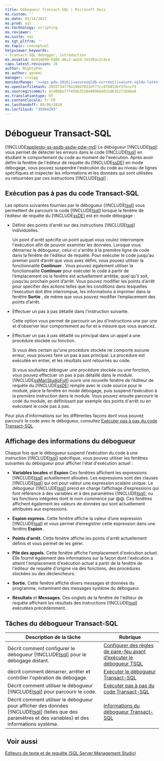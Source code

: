 ```yaml
---
title: Débogueur Transact-SQL | Microsoft Docs
ms.custom: ''
ms.date: 03/14/2017
ms.prod: sql
ms.technology: scripting
ms.reviewer: ''
ms.suite: sql
ms.tgt_pltfrm: ''
ms.topic: conceptual
helpviewer_keywords:
- Transact-SQL debugger, introduction
ms.assetid: 6e914699-0d85-46c2-aa2d-3e339ac2c4ce
caps.latest.revision: 16
author: MightyPen
ms.author: genemi
manager: craigg
monikerRange: '>=aps-pdw-2016||=azuresqldb-current||=azure-sqldw-latest||>=sql-server-2016||=sqlallproducts-allversions||>=sql-server-linux-2017'
ms.openlocfilehash: 2655734f79a198d7033df77cc8fb015bf5fbce79
ms.sourcegitcommit: 4cd008a77f456b35204989bbdd31db352716bbe6
ms.translationtype: HT
ms.contentlocale: fr-FR
ms.lasthandoff: 08/06/2018
ms.locfileid: "39564293"
---
```

# <a name="transact-sql-debugger"></a>Débogueur Transact-SQL
[!INCLUDE[appliesto-ss-asdb-asdw-pdw-md](../../includes/appliesto-ss-asdb-asdw-pdw-md.md)]
  Le débogueur [!INCLUDE[tsql](../../includes/tsql-md.md)] vous permet de détecter les erreurs dans le code [!INCLUDE[tsql](../../includes/tsql-md.md)] en étudiant le comportement du code au moment de l'exécution. Après avoir défini la fenêtre de l'éditeur de requête du [!INCLUDE[ssDE](../../includes/ssde-md.md)] en mode débogage, vous pouvez suspendre l'exécution du code au niveau de lignes spécifiques et inspecter les informations et les données qui sont utilisées ou retournées par ces instructions [!INCLUDE[tsql](../../includes/tsql-md.md)] .  
  
## <a name="stepping-through-transact-sql-code"></a>Exécution pas à pas du code Transact-SQL  
 Les options suivantes fournies par le débogueur [!INCLUDE[tsql](../../includes/tsql-md.md)] vous permettent de parcourir le code [!INCLUDE[tsql](../../includes/tsql-md.md)] lorsque la fenêtre de l’éditeur de requête du [!INCLUDE[ssDE](../../includes/ssde-md.md)] est en mode débogage :  
  
-   Définir des points d'arrêt sur des instructions [!INCLUDE[tsql](../../includes/tsql-md.md)] individuelles.  
  
     Un point d'arrêt spécifie un point auquel vous voulez interrompre l'exécution afin de pouvoir examiner les données. Lorsque vous démarrez le débogueur, celui-ci s'arrête à la première ligne de code dans la fenêtre de l'éditeur de requête. Pour exécuter le code jusqu’au premier point d’arrêt que vous avez défini, vous pouvez utiliser la fonctionnalité **Continuer** . Vous pouvez également utiliser la fonctionnalité **Continuer** pour exécuter le code à partir de l’emplacement où la fenêtre est actuellement arrêtée, quel qu’il soit, jusqu’au prochain point d’arrêt. Vous pouvez modifier les points d’arrêt pour spécifier des actions telles que les conditions dans lesquelles l’exécution doit être interrompue, les informations à imprimer dans la fenêtre **Sortie** , de même que vous pouvez modifier l’emplacement des points d’arrêt.  
  
-   Effectuer un pas à pas détaillé dans l'instruction suivante.  
  
     Cette option vous permet de parcourir un jeu d'instructions une par une et d'observer leur comportement au fur et à mesure que vous avancez.  
  
-   Effectuer un pas à pas détaillé ou principal dans un appel à une procédure stockée ou fonction.  
  
     Si vous êtes certain qu'une procédure stockée ne comporte aucune erreur, vous pouvez faire un pas à pas principal. La procédure est exécutée en entier, et les résultats sont retournés au code.  
  
     Si vous souhaitez déboguer une procédure stockée ou une fonction, vous pouvez effectuer un pas à pas détaillé dans le module. [!INCLUDE[ssManStudioFull](../../includes/ssmanstudiofull-md.md)] ouvre une nouvelle fenêtre de l’éditeur de requête du [!INCLUDE[ssDE](../../includes/ssde-md.md)] remplie avec le code source pour le module, place la fenêtre en mode débogage, puis suspend l’exécution à la première instruction dans le module. Vous pouvez ensuite parcourir le code du module, en définissant par exemple des points d'arrêt ou en exécutant le code pas à pas.  
  
 Pour plus d’informations sur les différentes façons dont vous pouvez parcourir le code avec le débogueur, consultez [Exécuter pas à pas du code Transact-SQL](../../relational-databases/scripting/step-through-transact-sql-code.md).  
  
## <a name="viewing-debugger-information"></a>Affichage des informations du débogueur  
 Chaque fois que le débogueur suspend l'exécution du code à une instruction [!INCLUDE[tsql](../../includes/tsql-md.md)] spécifique, vous pouvez utiliser les fenêtres suivantes du débogueur pour afficher l'état d'exécution actuel :  
  
-   **Variables locales** et **Espion** Ces fenêtres affichent les expressions [!INCLUDE[tsql](../../includes/tsql-md.md)] actuellement allouées. Les expressions sont des clauses [!INCLUDE[tsql](../../includes/tsql-md.md)] qui ont pour valeur une expression scalaire unique. Le débogueur [!INCLUDE[tsql](../../includes/tsql-md.md)] prend en charge l’affichage d’expressions qui font référence à des variables et à des paramètres [!INCLUDE[tsql](../../includes/tsql-md.md)], ou les fonctions intégrées dont le nom commence par @@. Ces fenêtres affichent également les valeurs de données qui sont actuellement attribuées aux expressions.  
  
-   **Espion express.** Cette fenêtre affiche la valeur d’une expression [!INCLUDE[tsql](../../includes/tsql-md.md)] et vous permet d’enregistrer cette expression dans une fenêtre **Espion** .  
  
-   **Points d’arrêt.** Cette fenêtre affiche les points d'arrêt actuellement définis et vous permet de les gérer.  
  
-   **Pile des appels.** Cette fenêtre affiche l'emplacement d'exécution actuel. Elle fournit également des informations sur la façon dont l'exécution a atteint l'emplacement d'exécution actuel à partir de la fenêtre de l'éditeur de requête d'origine via des fonctions, des procédures stockées ou des déclencheurs.  
  
-   **Sortie.** Cette fenêtre affiche divers messages et données du programme, notamment des messages système du débogueur.  
  
-   **Résultats** et **Messages.** Ces onglets de la fenêtre de l'éditeur de requête affichent les résultats des instructions [!INCLUDE[tsql](../../includes/tsql-md.md)] exécutées précédemment.  
  
## <a name="transact-sql-debugger-tasks"></a>Tâches du débogueur Transact-SQL  
  
|Description de la tâche|Rubrique|  
|----------------------|-----------|  
|Décrit comment configurer le débogueur [!INCLUDE[tsql](../../includes/tsql-md.md)] pour le débogage distant.|[Configurer des règles de pare-feu avant d’exécuter le débogueur TSQL](../../relational-databases/scripting/configure-firewall-rules-before-running-the-tsql-debugger.md)|  
|décrit comment démarrer, arrêter et contrôler l'opération de débogage.|[Exécuter le débogueur Transact-SQL](../../relational-databases/scripting/run-the-transact-sql-debugger.md)|  
|Décrit comment utiliser le débogueur [!INCLUDE[tsql](../../includes/tsql-md.md)] pour parcourir le code.|[Exécuter pas à pas du code Transact-SQL](../../relational-databases/scripting/step-through-transact-sql-code.md)|  
|Décrit comment utiliser le débogueur pour afficher des données [!INCLUDE[tsql](../../includes/tsql-md.md)] (telles que des paramètres et des variables) et des informations système.|[Informations du débogueur Transact-SQL](../../relational-databases/scripting/transact-sql-debugger-information.md)|  
  
## <a name="see-also"></a> Voir aussi  
 [Éditeurs de texte et de requête &#40;SQL Server Management Studio&#41;](../../relational-databases/scripting/query-and-text-editors-sql-server-management-studio.md)  
  
  
